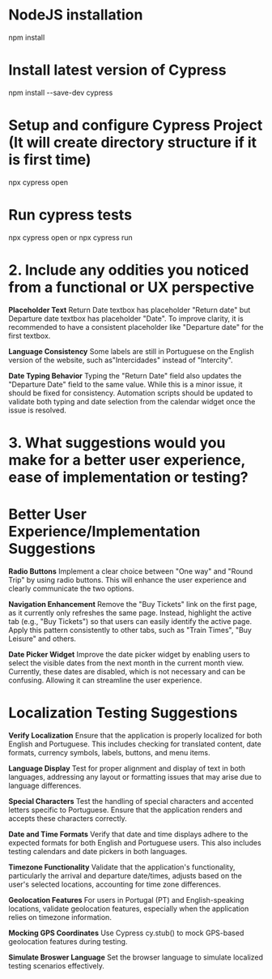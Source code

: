 # NodeJS installation
npm install

# Install latest version of Cypress
npm install --save-dev cypress

# Setup and configure Cypress Project (It will create directory structure if it is first time)
npx cypress open

# Run cypress tests
npx cypress open or npx cypress run

# 2. Include any oddities you noticed from a functional or UX perspective

**Placeholder Text**
Return Date textbox has placeholder "Return date" but Departure date textbox has placeholder "Date". To improve clarity, it is recommended to have a consistent placeholder like "Departure date" for the first textbox.

**Language Consistency**
Some labels are still in Portuguese on the English version of the website, such as"Intercidades" instead of "Intercity".

**Date Typing Behavior**
Typing the "Return Date" field also updates the "Departure Date" field to the same value. While this is a minor issue, it should be fixed for consistency. Automation scripts should be updated to validate both typing and date selection from the calendar widget once the issue is resolved.

# 3. What suggestions would you make for a better user experience, ease of implementation or testing?

# Better User Experience/Implementation Suggestions

**Radio Buttons**
Implement a clear choice between "One way" and "Round Trip" by using radio buttons. This will enhance the user experience and clearly communicate the two options.

**Navigation Enhancement**
Remove the "Buy Tickets" link on the first page, as it currently only refreshes the same page. Instead, highlight the active tab (e.g., "Buy Tickets") so that users can easily identify the active page. Apply this pattern consistently to other tabs, such as "Train Times", "Buy Leisure" and others.

**Date Picker Widget**
Improve the date picker widget by enabling users to select the visible dates from the next month in the current month view. Currently, these dates are disabled, which is not necessary and can be confusing. Allowing it can streamline the user experience.

# Localization Testing Suggestions

**Verify Localization**
Ensure that the application is properly localized for both English and Portuguese. This includes checking for translated content, date formats, currency symbols, labels, buttons, and menu items.

**Language Display**
Test for proper alignment and display of text in both languages, addressing any layout or formatting issues that may arise due to language differences.

**Special Characters**
Test the handling of special characters and accented letters specific to Portuguese. Ensure that the application renders and accepts these characters correctly.

**Date and Time Formats**
Verify that date and time displays adhere to the expected formats for both English and Portuguese users. This also includes testing calendars and date pickers in both languages.

**Timezone Functionality**
Validate that the application's functionality, particularly the arrival and departure date/times, adjusts based on the user's selected locations, accounting for time zone differences.

**Geolocation Features**
For users in Portugal (PT) and English-speaking locations, validate geolocation features, especially when the application relies on timezone information.

**Mocking GPS Coordinates**
Use Cypress cy.stub() to mock GPS-based geolocation features during testing.

**Simulate Broswer Language**
Set the browser language to simulate localized testing scenarios effectively.
